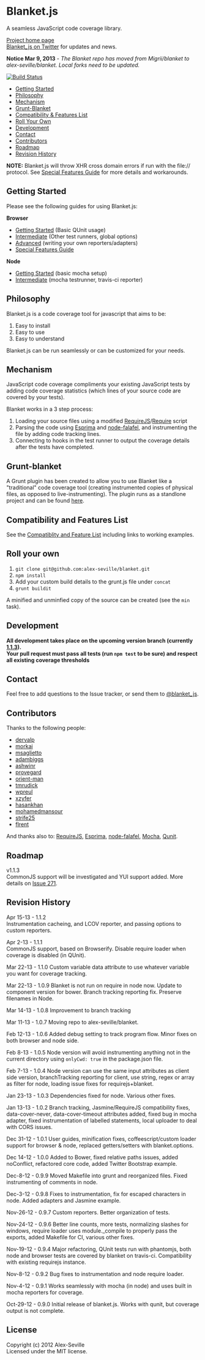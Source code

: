 # Blanket.js

A seamless JavaScript code coverage library.

[Project home page](http://blanketjs.org/)  
[Blanket_js on Twitter](http://www.twitter.com/blanket_js) for updates and news.

**Notice Mar 9, 2013** - *The Blanket repo has moved from Migrii/blanket to alex-seville/blanket.  Local forks need to be updated.*


[![Build Status](https://travis-ci.org/alex-seville/blanket.png)](https://travis-ci.org/alex-seville/blanket)

* [Getting Started](#getting-started)
* [Philosophy](#philosophy)
* [Mechanism](#mechanism)
* [Grunt-Blanket](#grunt-blanket)
* [Compatibility & Features List](#compatibility-and-features-list)
* [Roll Your Own](#roll-your-own)
* [Development](#development)
* [Contact](#contact)
* [Contributors](#contributors)  
* [Roadmap](#roadmap)
* [Revision History](#revision-history)

**NOTE:** Blanket.js will throw XHR cross domain errors if run with the file:// protocol.  See [Special Features Guide](https://github.com/alex-seville/blanket/blob/master/docs/special_features.md) for more details and workarounds.


## Getting Started

Please see the following guides for using Blanket.js:

**Browser**
* [Getting Started](https://github.com/alex-seville/blanket/blob/master/docs/getting_started_browser.md) (Basic QUnit usage)
* [Intermediate](https://github.com/alex-seville/blanket/blob/master/docs/intermediate_browser.md) (Other test runners, global options)
* [Advanced](https://github.com/alex-seville/blanket/blob/master/docs/advanced_browser.md) (writing your own reporters/adapters)
* [Special Features Guide](https://github.com/alex-seville/blanket/blob/master/docs/special_features.md)

**Node**
* [Getting Started](https://github.com/alex-seville/blanket/blob/master/docs/getting_started_node.md) (basic mocha setup)
* [Intermediate](https://github.com/alex-seville/blanket/blob/master/docs/intermediate_node.md) (mocha testrunner, travis-ci reporter)


## Philosophy

Blanket.js is a code coverage tool for javascript that aims to be:

1. Easy to install
2. Easy to use
3. Easy to understand

Blanket.js can be run seamlessly or can be customized for your needs.


## Mechanism

JavaScript code coverage compliments your existing JavaScript tests by adding code coverage statistics (which lines of your source code are covered by your tests).

Blanket works in a 3 step process:

1. Loading your source files using a modified [RequireJS](http://requirejs.org/)/[Require](http://nodejs.org/api/globals.html#globals_require) script
2. Parsing the code using [Esprima](http://esprima.org) and [node-falafel](https://github.com/substack/node-falafel), and instrumenting the file by adding code tracking lines.
3. Connecting to hooks in the test runner to output the coverage details after the tests have completed.

## Grunt-blanket

A Grunt plugin has been created to allow you to use Blanket like a "traditional" code coverage tool (creating instrumented copies of physical files, as opposed to live-instrumenting).
The plugin runs as a standlone project and can be found [here](https://github.com/alex-seville/grunt-blanket).


## Compatibility and Features List

See the [Compatiblity and Feature List](https://github.com/alex-seville/blanket/blob/master/docs/compatibility_and_features.md) including links to working examples.


## Roll your own

1. `git clone git@github.com:alex-seville/blanket.git`  
2. `npm install`  
3. Add your custom build details to the grunt.js file under `concat`
3. `grunt buildit` 

A minified and unminfied copy of the source can be created (see the `min` task).  


## Development

**All development takes place on the upcoming version branch (currently [1.1.3](https://github.com/alex-seville/blanket/tree/1.1.3)).**  
**Your pull request must pass all tests (run `npm test` to be sure) and respect all existing coverage thresholds**


## Contact

Feel free to add questions to the Issue tracker, or send them to [@blanket_js](http://www.twitter.com/blanket_js).


## Contributors

Thanks to the following people:

* [dervalp](https://github.com/dervalp)
* [morkai](https://github.com/morkai)
* [msaglietto](https://github.com/msaglietto)
* [adambiggs](https://github.com/adambiggs)
* [ashwinr](https://github.com/ashwinr)
* [provegard](https://github.com/provegard)
* [orient-man](https://github.com/orient-man)
* [tmrudick](https://github.com/tmrudick)
* [wpreul](https://github.com/wpreul)
* [xzyfer](https://github.com/xzyfer)
* [hasankhan](https://github.com/hasankhan)
* [mohamedmansour](https://github.com/mohamedmansour)
* [strife25](https://github.com/strife25)
* [flrent](https://github.com/flrent)

And thanks also to: [RequireJS](http://requirejs.org/), [Esprima](http://esprima.org/), [node-falafel](https://github.com/substack/node-falafel), [Mocha](http://visionmedia.github.com/mocha/), [Qunit](http://qunitjs.com/).

## Roadmap

v1.1.3  
CommonJS support will be investigated and YUI support added.  More details on [Issue 271](https://github.com/alex-seville/blanket/issues/271).

## Revision History

Apr 15-13 - 1.1.2  
Instrumentation cacheing, and LCOV reporter, and passing options to custom reporters.

Apr 2-13 - 1.1.1  
CommonJS support, based on Browserify. Disable require loader when coverage is disabled (in QUnit).

Mar 22-13 - 1.1.0
Custom variable data attribute to use whatever variable you want for coverage tracking.

Mar 22-13 - 1.0.9
Blanket is not run on require in node now. Update to component version for bower. Branch tracking reporting fix.  Preserve filenames in Node.

Mar 14-13 - 1.0.8
Improvement to branch tracking

Mar 11-13 - 1.0.7
Moving repo to alex-seville/blanket.

Feb 12-13 - 1.0.6
Added debug setting to track program flow.  Minor fixes on both browser and node side.

Feb 8-13 - 1.0.5
Node version will avoid instrumenting anything not in the current directory using `onlyCwd: true` in the package.json file.

Feb 7-13 - 1.0.4
Node version can use the same input attributes as client side version, branchTracking reporting for client, use string, regex or array as filter for node, loading issue fixes for requirejs+blanket.

Jan 23-13 - 1.0.3
Dependencies fixed for node. Various other fixes.

Jan 13-13 - 1.0.2
Branch tracking, Jasmine/RequireJS compatibility fixes, data-cover-never, data-cover-timeout attributes added, fixed bug in mocha adapter, fixed instrumentation of labelled statements, local uploader to deal with CORS issues.

Dec 31-12 - 1.0.1
User guides, minification fixes, coffeescript/custom loader support for browser & node, replaced getters/setters with blanket.options.

Dec 14-12 - 1.0.0
Added to Bower, fixed relative paths issues, added noConflict, refactored core code, added Twitter Bootstrap example.

Dec-8-12 - 0.9.9
Moved Makefile into grunt and reorganized files.  Fixed instrumenting of comments in node.

Dec-3-12 - 0.9.8
Fixes to instrumentation, fix for escaped characters in node.  Added adapters and Jasmine example.

Nov-26-12 - 0.9.7
Custom reporters. Better organization of tests.

Nov-24-12 - 0.9.6
Better line counts, more tests, normalizing slashes for windows, require loader uses module._compile to properly pass the exports, added Makefile for CI, various other fixes. 

Nov-19-12 - 0.9.4
Major refactoring, QUnit tests run with phantomjs, both node and browser tests are covered by blanket on travis-ci.  Compatibility with existing requirejs instance.

Nov-8-12 - 0.9.2
Bug fixes to instrumentation and node require loader.

Nov-4-12 - 0.9.1
Works seamlessly with mocha (in node) and uses built in mocha reporters for coverage.

Oct-29-12 - 0.9.0
Initial release of blanket.js.  Works with qunit, but coverage output is not complete.

## License
Copyright (c) 2012 Alex-Seville  
Licensed under the MIT license.
